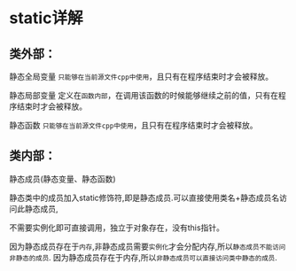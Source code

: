 # static详解

## 类外部：
静态全局变量
`只能够在当前源文件cpp中使用`，且只有在程序结束时才会被释放。

静态局部变量
定义在`函数内部`，在调用该函数的时候能够继续之前的值，只有在程序结束时才会被释放。

静态函数
`只能够在当前源文件cpp中使用`，且只有在程序结束时才会被释放。

## 类内部：

静态成员(静态变量、静态函数)

静态类中的成员加入static修饰符,即是静态成员.可以直接使用类名+静态成员名访问此静态成员,

不需要实例化即可直接调用，独立于对象存在，没有this指针。

因为静态成员存在于`内存`,非静态成员需要`实例化`才会分配内存,所以`静态成员不能访问非静态的成员`.
因为静态成员存在于内存,所以`非静态成员可以直接访问类中静态的成员`.
